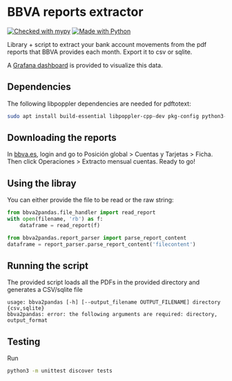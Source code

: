 # BBVA reports extractor
[![Checked with mypy](http://www.mypy-lang.org/static/mypy_badge.svg)](http://mypy-lang.org/)
[![Made with Python](https://img.shields.io/badge/Made%20with-Python-1f425f.svg)](https://www.python.org/)

Library + script to extract your bank account movements from the pdf reports that BBVA provides each month. Export it to csv or sqlite.

A [Grafana dashboard](grafana/bank_movements.json) is provided to visualize this data.

## Dependencies

The following libpoppler dependencies are needed for pdftotext:

```bash
sudo apt install build-essential libpoppler-cpp-dev pkg-config python3-dev
```

## Downloading the reports

In [bbva.es](https://bbva.es), login and go to Posición global > Cuentas y Tarjetas > Ficha. Then click Operaciones > Extracto mensual cuentas. Ready to go!

## Using the libray

You can either provide the file to be read or the raw string:

```python
from bbva2pandas.file_handler import read_report
with open(filename, 'rb') as f:
    dataframe = read_report(f)
```

```python
from bbva2pandas.report_parser import parse_report_content
dataframe = report_parser.parse_report_content('filecontent')
```

## Running the script

The provided script loads all the PDFs in the provided directory and generates a CSV/sqlite file
```
usage: bbva2pandas [-h] [--output_filename OUTPUT_FILENAME] directory {csv,sqlite}
bbva2pandas: error: the following arguments are required: directory, output_format
```

## Testing

Run

```bash
python3 -m unittest discover tests
```